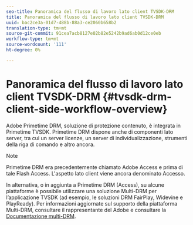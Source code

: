 ```yaml
---
seo-title: Panoramica del flusso di lavoro lato client TVSDK-DRM
title: Panoramica del flusso di lavoro lato client TVSDK-DRM
uuid: bac2ce3a-01d7-488b-88a3-ce2060b658b2
translation-type: tm+mt
source-git-commit: 91cea7acb8127e02b82e5242b9ad6ab0d12ce0eb
workflow-type: tm+mt
source-wordcount: '111'
ht-degree: 0%

---
```



# Panoramica del flusso di lavoro lato client TVSDK-DRM {#tvsdk-drm-client-side-workflow-overview}

 Adobe Primetime DRM,  soluzione di protezione  contenuto, è integrata in Primetime TVSDK. Primetime DRM dispone anche di componenti lato server, tra cui un server licenze, un server di individualizzazione, strumenti della riga di comando e altro ancora.

>[!NOTE]
>
>Primetime DRM era precedentemente chiamato  Adobe Access e prima di tale Flash Access. L&#39;aspetto lato client viene ancora denominato Accesso.

In alternativa, o in aggiunta a Primetime DRM (Access), su alcune piattaforme è possibile utilizzare una soluzione Multi-DRM per l’applicazione TVSDK (ad esempio, le soluzioni DRM FairPlay, Widevine e PlayReady). Per informazioni aggiornate sul supporto della piattaforma Multi-DRM, consultare il rappresentante del Adobe  e consultare la [Documentazione multi-DRM](../multi-drm-workflows/title-page/overview.md).
